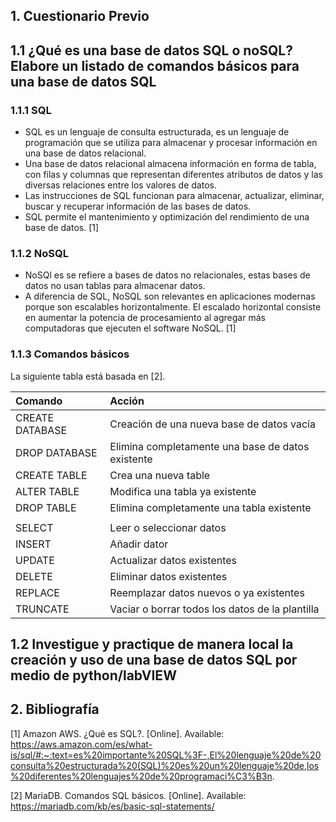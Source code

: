 ## 1. Cuestionario Previo ##

## 1.1 ¿Qué es una base de datos SQL o noSQL? Elabore un listado de comandos básicos para una base de datos SQL ##

### 1.1.1 SQL ###

- SQL es un lenguaje de consulta estructurada, es un lenguaje de programación que se utiliza para almacenar y procesar información en una base de datos relacional.
- Una base de datos relacional almacena información en forma de tabla, con filas y columnas que representan diferentes atributos de datos y las diversas relaciones entre los valores de datos.
- Las instrucciones de SQL funcionan para almacenar, actualizar, eliminar, buscar y recuperar información de las bases de datos.
- SQL permite el mantenimiento y optimización del rendimiento de una base de datos. [1]

### 1.1.2 NoSQL ###

- NoSQl es se refiere a bases de datos no relacionales, estas bases de datos no usan tablas para almacenar datos.
- A diferencia de SQL, NoSQL son relevantes en aplicaciones modernas porque son escalables horizontalmente. El escalado horizontal consiste en aumentar la potencia de procesamiento al agregar más computadoras que ejecuten el software NoSQL. [1]

### 1.1.3 Comandos básicos ###

La siguiente tabla está basada en [2].

|Comando|Acción|
|:----|:----|
|CREATE DATABASE|Creación de una nueva base de datos vacía|
|DROP DATABASE|Elimina completamente una base de datos existente|
|CREATE TABLE|Crea una nueva table|
|ALTER TABLE|Modifica una tabla ya existente|
|DROP TABLE|Elimina completamente una tabla existente|
| | |
|SELECT|Leer o seleccionar datos|
|INSERT|Añadir dator|
|UPDATE|Actualizar datos existentes|
|DELETE|Eliminar datos existentes|
|REPLACE|Reemplazar datos nuevos o ya existentes|
|TRUNCATE|Vaciar o borrar todos los datos de la plantilla|

## 1.2 Investigue y practique de manera local la creación y uso de una base de datos SQL por medio de python/labVIEW  ##

## 2. Bibliografía ##

[1] Amazon AWS. ¿Qué es SQL?. [Online]. Available: https://aws.amazon.com/es/what-is/sql/#:~:text=es%20importante%20SQL%3F-,El%20lenguaje%20de%20consulta%20estructurada%20(SQL)%20es%20un%20lenguaje%20de,los%20diferentes%20lenguajes%20de%20programaci%C3%B3n.

[2] MariaDB. Comandos SQL básicos. [Online]. Available: https://mariadb.com/kb/es/basic-sql-statements/